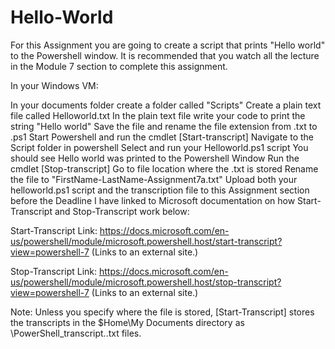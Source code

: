 # Hello-World

For this Assignment you are going to create a script that prints "Hello world" to the Powershell window. It is recommended that you watch all the lecture in the Module 7 section to complete this assignment. 

In your Windows VM:

In your documents folder create a folder called "Scripts"
Create a plain text file called Helloworld.txt
In the plain text file write your code to print the string "Hello world"
Save the file and rename the file extension from .txt to .ps1
Start Powershell and run the cmdlet [Start-transcript]
Navigate to the Script folder in powershell
Select and run your Helloworld.ps1 script
You should see Hello world was printed to the Powershell Window
Run the cmdlet [Stop-transcript]
Go to file location where the .txt is stored
Rename the file to "FirstName-LastName-Assignment7a.txt"
Upload both your helloworld.ps1 script and the transcription file to this Assignment section before the Deadline
I have linked to Microsoft documentation on how Start-Transcript and Stop-Transcript work below:

Start-Transcript
Link: https://docs.microsoft.com/en-us/powershell/module/microsoft.powershell.host/start-transcript?view=powershell-7 (Links to an external site.)

Stop-Transcript
Link: https://docs.microsoft.com/en-us/powershell/module/microsoft.powershell.host/stop-transcript?view=powershell-7 (Links to an external site.)

Note: Unless you specify where the file is stored, [Start-Transcript] stores the transcripts in the $Home\My Documents directory as \PowerShell_transcript.<time-stamp>.txt files.

